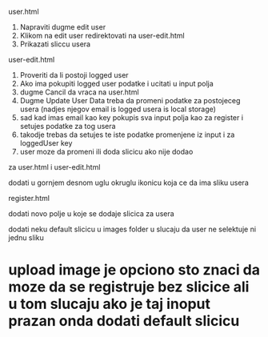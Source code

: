 user.html

1. Napraviti dugme edit user 
2. Klikom na edit user redirektovati na user-edit.html
3. Prikazati sliccu usera

user-edit.html

1. Proveriti da li postoji logged user
2. Ako ima pokupiti logged user podatke i ucitati u input polja
3. dugme Cancil da vraca na user.html
4. Dugme Update User Data treba da promeni podatke za postojeceg usera (nadjes njegov email is logged usera is local storage)
5. sad kad imas email kao key pokupis sva input polja  kao za register i setujes podatke za tog usera
6. takodje trebas da setujes te iste podatke promenjene iz input i za loggedUser key
7. user moze da promeni ili doda slicicu ako nije dodao


za user.html i user-edit.html

dodati u gornjem desnom uglu okruglu ikonicu koja ce da ima sliku usera 

register.html

dodati novo polje u koje se dodaje slicica za usera

dodati neku default slicicu u images folder u slucaju da user ne selektuje ni jednu sliku

# upload image je opciono sto znaci da moze da se registruje bez slicice ali u tom slucaju ako je taj inoput prazan onda dodati default slicicu 